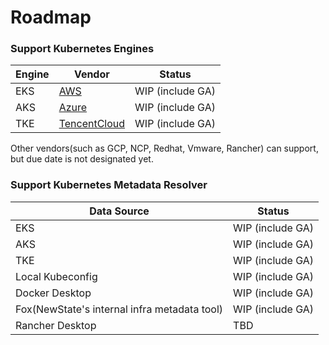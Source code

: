 # Roadmap

### Support Kubernetes Engines

| Engine | Vendor                                       | Status           |
|--------|----------------------------------------------|------------------|
| EKS    | [AWS](https://aws.amazon.com/)               | WIP (include GA) |
| AKS    | [Azure](https://azure.microsoft.com/)        | WIP (include GA) |
| TKE    | [TencentCloud](https://azure.microsoft.com/) | WIP (include GA) |

Other vendors(such as GCP, NCP, Redhat, Vmware, Rancher) can support, but due date is not designated yet.

### Support Kubernetes Metadata Resolver

| Data Source                                  | Status           |
|----------------------------------------------|------------------|
| EKS                                          | WIP (include GA) |
| AKS                                          | WIP (include GA) |
| TKE                                          | WIP (include GA) |
| Local Kubeconfig                             | WIP (include GA) |
| Docker Desktop                               | WIP (include GA) |
| Fox(NewState's internal infra metadata tool) | WIP (include GA) |
| Rancher Desktop                              | TBD              |
